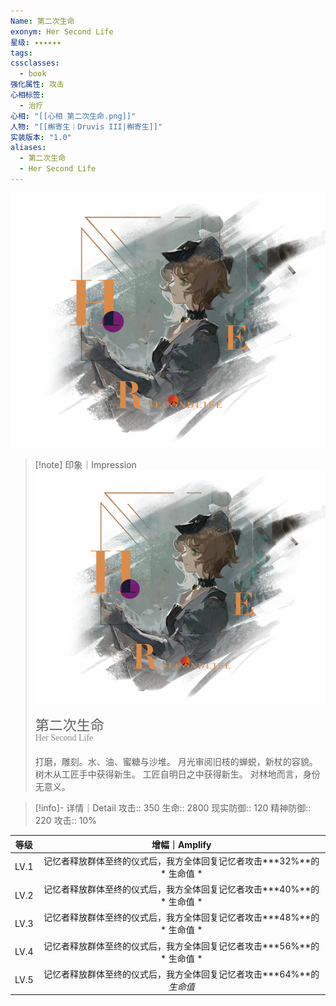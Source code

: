 ```yaml
---
Name: 第二次生命
exonym: Her Second Life
星级: ✦✦✦✦✦✦
tags: 
cssclasses:
  - book
强化属性: 攻击
心相标签:
  - 治疗
心相: "[[心相 第二次生命.png]]"
人物: "[[槲寄生｜Druvis III|槲寄生]]"
实装版本: "1.0"
aliases:
  - 第二次生命
  - Her Second Life
---
```


![cover](assets/第二次生命｜Her%20Second%20Life.assets/心相%20第二次生命.png)

> [!note] 印象｜Impression
> ![心相 第二次生命|inlL|300](assets/第二次生命｜Her%20Second%20Life.assets/心相%20第二次生命.png)
> <p style="font-family: '家族宋', sans-serif; font-size: 22px; line-height: 0.75; text-indent: 0;">第二次生命<br><span style="font-family: serif; font-size: 14px; color: #888888;">Her Second Life</span></p>
>
> 打磨，雕刻。水、油、蜜糖与沙堆。
> 月光审阅旧枝的蝉蜕，新杖的容貌。
> 树木从工匠手中获得新生。
> 工匠自明日之中获得新生。
> 对林地而言，身份无意义。

> [!info]- 详情｜Detail
> 攻击:: 350
> 生命:: 2800
> 现实防御:: 120
> 精神防御:: 220
> 攻击:: 10%

|  等级  |                 增幅｜Amplify                  |
| :--: | :-----------------------------------------: |
| LV.1 | 记忆者释放群体至终的仪式后，我方全体回复记忆者攻击**\*32%**的 * 生命值 * |
| LV.2 | 记忆者释放群体至终的仪式后，我方全体回复记忆者攻击**\*40%**的 * 生命值 * |
| LV.3 | 记忆者释放群体至终的仪式后，我方全体回复记忆者攻击**\*48%**的 * 生命值 * |
| LV.4 | 记忆者释放群体至终的仪式后，我方全体回复记忆者攻击**\*56%**的 * 生命值 * |
| LV.5 |  记忆者释放群体至终的仪式后，我方全体回复记忆者攻击**\*64%**的*生命值*   |
